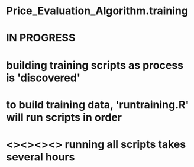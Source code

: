 # Price_Evaluation_Algorithm.training

# IN PROGRESS

# building training scripts as process is 'discovered'

# to build training data, 'runtraining.R' will run scripts in order 

# <><><><> running all scripts takes several hours
